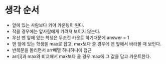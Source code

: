 # 생각 순서
- 앞에 있는 사람보다 커야 카운팅이 된다.
- 작을 경우에는 앞사람에게 가려져 보이지 않는다.  <br/>
- 우선 맨 앞에 있는 학생은 무조건 카운트 하기때문에 answer = 1
- 맨 앞에 있는 학생을 max로 잡고, max보다 클 경우에 맨 앞에서 바라볼 때 보인다.
- 반복문을 돌리면서 arr배열 하나하나에 접근 
- arr[i]과 max와 비교해서 max보다 클 경우 max에 그 값을 담고  카운트한다. 
